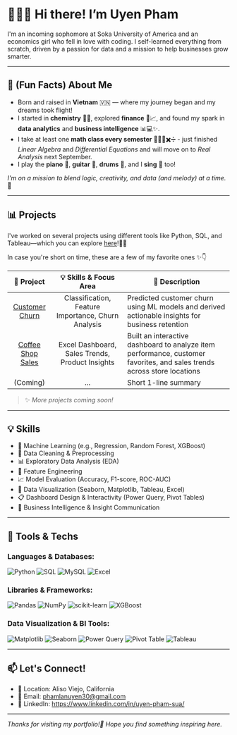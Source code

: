 # 👩‍💻🌻 Hi there! I’m Uyen Pham

I'm an incoming sophomore at Soka University of America and an economics girl who fell in love with coding. I self-learned everything from scratch, driven by a passion for data and a mission to help businesses grow smarter.

---

## 🧠 (Fun Facts) About Me

- Born and raised in **Vietnam** 🇻🇳 — where my journey began and my dreams took flight!
- I started in **chemistry** 🧪🧬, explored **finance** 💸📈, and found my spark in **data analytics** and **business intelligence** 📊💻✨.
- I take at least one **math class every semester** 🧠➕➖✖️➗ - just finished *Linear Algebra* and *Differential Equations* and will move on to *Real Analysis* next September.
- I play the **piano** 🎹, **guitar** 🎸, **drums** 🥁, and I **sing** 🎤 too!

*I'm on a mission to blend logic, creativity, and data (and melody) at a time.* 🌻

---

## 📊 Projects

I've worked on several projects using different tools like Python, SQL, and Tableau—which you can explore [here](https://github.com/uyenp30/Projects.git)!👩‍💻

In case you're short on time, these are a few of my favorite ones ✨👇

| 💼 Project | 💡 Skills & Focus Area | 📝 Description |
|:-----------:|:----------------:|----------------|
| [Customer Churn](https://github.com/uyenp30/Telco_Customer_Churn)| Classification, Feature Importance, Churn Analysis | Predicted customer churn using ML models and derived actionable insights for business retention |
| [Coffee Shop Sales](https://github.com/uyenp30/Coffee-Shop-Sales) |Excel Dashboard, Sales Trends, Product Insights | Built an interactive dashboard to analyze item performance, customer favorites, and sales trends across store locations |
| (Coming) | ... | Short 1-line summary |

> ✨ *More projects coming soon!*

---

## 💡 Skills

- 🧠 Machine Learning (e.g., Regression, Random Forest, XGBoost)  
- 🧹 Data Cleaning & Preprocessing  
- 📊 Exploratory Data Analysis (EDA)  
- 🧮 Feature Engineering  
- 📈 Model Evaluation (Accuracy, F1-score, ROC-AUC)  
- 🎨 Data Visualization (Seaborn, Matplotlib, Tableau, Excel)  
- 📋 Dashboard Design & Interactivity (Power Query, Pivot Tables)  
- 💼 Business Intelligence & Insight Communication  

---

## 🧰 Tools & Techs

### Languages & Databases:
![Python](https://img.shields.io/badge/Python-3776AB?style=for-the-badge&logo=python&logoColor=white)
![SQL](https://img.shields.io/badge/SQL-336791?style=for-the-badge&logo=postgresql&logoColor=white)
![MySQL](https://img.shields.io/badge/MySQL-005C84?style=for-the-badge&logo=mysql&logoColor=white)
![Excel](https://img.shields.io/badge/Excel-217346?style=for-the-badge&logo=microsoft-excel&logoColor=white)

### Libraries & Frameworks:
![Pandas](https://img.shields.io/badge/Pandas-150458?style=for-the-badge&logo=pandas&logoColor=white)
![NumPy](https://img.shields.io/badge/NumPy-013243?style=for-the-badge&logo=numpy&logoColor=white)
![scikit-learn](https://img.shields.io/badge/Scikit--Learn-F7931E?style=for-the-badge&logo=scikitlearn&logoColor=white)
![XGBoost](https://img.shields.io/badge/XGBoost-FF6600?style=for-the-badge&logo=xgboost&logoColor=white)

### Data Visualization & BI Tools:
![Matplotlib](https://img.shields.io/badge/Matplotlib-11557C?style=for-the-badge&logo=matplotlib&logoColor=white)
![Seaborn](https://img.shields.io/badge/Seaborn-2D6EB5?style=for-the-badge&logo=seaborn&logoColor=white)
![Power Query](https://img.shields.io/badge/Power%20Query-217346?style=for-the-badge&logo=microsoft-excel&logoColor=white)
![Pivot Table](https://img.shields.io/badge/Pivot%20Table-107C41?style=for-the-badge&logo=microsoft-excel&logoColor=white)
![Tableau](https://img.shields.io/badge/Tableau-E97627?style=for-the-badge&logo=tableau&logoColor=white)

---

## 📫 Let's Connect!

- 📍 Location: Aliso Viejo, California
- 💌 Email: phamlanuyen30@gmail.com
- 💼 LinkedIn: https://www.linkedin.com/in/uyen-pham-sua/

---

_Thanks for visiting my portfolio!🌻 Hope you find something inspiring here._
